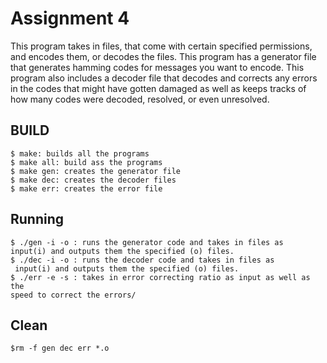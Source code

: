 # Assignment 4

This program takes in files, that come with certain specified permissions, and
encodes them, or decodes the files. This program has a generator file that
generates hamming codes for messages you want to encode. This program also 
includes a decoder file that decodes and corrects any errors in the codes 
that might have gotten damaged as well as keeps tracks of how many codes were
decoded, resolved, or even unresolved. 


## BUILD
	$ make: builds all the programs 
	$ make all: build ass the programs 
	$ make gen: creates the generator file
	$ make dec: creates the decoder files
	$ make err: creates the error file


## Running 
	$ ./gen -i -o : runs the generator code and takes in files as 
	input(i) and outputs them the specified (o) files.
	$ ./dec -i -o : runs the decoder code and takes in files as
     input(i) and outputs them the specified (o) files. 
	$ ./err -e -s : takes in error correcting ratio as input as well as the 
	speed to correct the errors/

## Clean
	$rm -f gen dec err *.o
